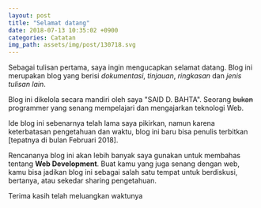 ```yaml
---
layout: post
title: "Selamat datang"
date: 2018-07-13 10:35:02 +0900
categories: Catatan
img_path: assets/img/post/130718.svg
---
```


Sebagai tulisan pertama, saya ingin mengucapkan selamat datang. Blog ini merupakan blog yang berisi _dokumentasi_, _tinjauan_, _ringkasan_ dan _jenis tulisan lain_. 

Blog ini dikelola secara mandiri oleh saya "SAID D. BAHTA". Seorang ~~bukan~~ programmer yang senang mempelajari dan mengajarkan teknologi Web. 

Ide blog ini sebenarnya telah lama saya pikirkan, namun karena keterbatasan pengetahuan dan waktu, blog ini baru bisa penulis terbitkan [tepatnya di bulan Februari 2018].  

Rencananya blog ini akan lebih banyak saya gunakan untuk membahas tentang __Web Development__. Buat kamu yang juga senang dengan web, kamu bisa jadikan blog ini sebagai salah satu tempat untuk berdiskusi, bertanya, atau sekedar sharing pengetahuan.  

Terima kasih telah meluangkan waktunya